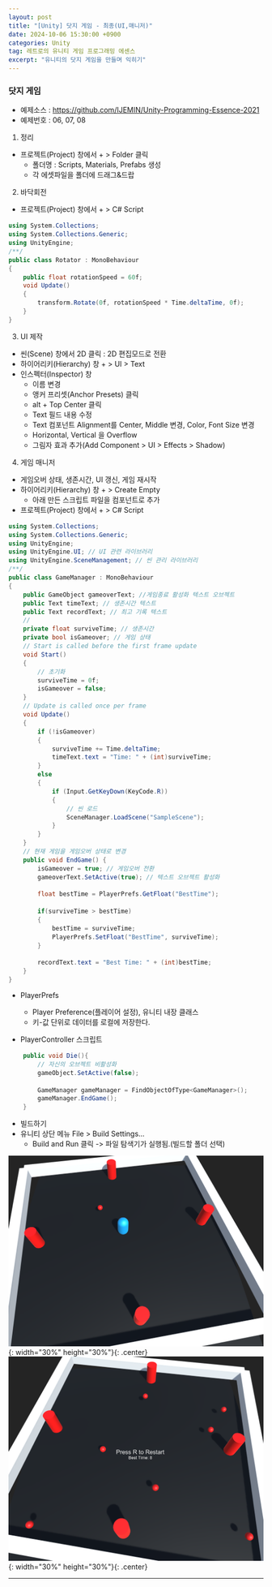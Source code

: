 ```yaml
---
layout: post
title: "[Unity] 닷지 게임 - 최종(UI,매니저)"
date: 2024-10-06 15:30:00 +0900 
categories: Unity
tag: 레트로의 유니티 게임 프로그래밍 에센스
excerpt: "유니티의 닷지 게임을 만들며 익히기"
---
```


### 닷지 게임

- 예제소스 : <https://github.com/IJEMIN/Unity-Programming-Essence-2021>
- 예제번호 : 06, 07, 08

1. 정리
- 프로젝트(Project) 창에서 + > Folder 클릭
  - 폴더명 : Scripts, Materials, Prefabs 생성
  - 각 에셋파일을 폴더에 드래그&드랍

2. 바닥회전
- 프로젝트(Project) 창에서 + > C# Script
```c#
using System.Collections;
using System.Collections.Generic;
using UnityEngine;
/**/
public class Rotator : MonoBehaviour
{
    public float rotationSpeed = 60f;
    void Update() 
    {
        transform.Rotate(0f, rotationSpeed * Time.deltaTime, 0f);
    }
}
```

3. UI 제작
- 씬(Scene) 창에서 2D 클릭 : 2D 편집모드로 전환
- 하이어리키(Hierarchy) 창 + > UI > Text
- 인스펙터(Inspector) 창
  - 이름 변경
  - 앵커 프리셋(Anchor Presets) 클릭
  - alt + Top Center 클릭
  - Text 필드 내용 수정
  - Text 컴포넌트 Alignment를 Center, Middle 변경, Color, Font Size 변경
  - Horizontal, Vertical 을 Overflow
  - 그림자 효과 추가(Add Component > UI > Effects > Shadow)

4. 게임 매니저
- 게임오버 상태, 생존시간, UI 갱신, 게임 재시작
- 하이어리키(Hierarchy) 창 + > Create Empty
  - 아래 만든 스크립트 파일을 컴포넌트로 추가
- 프로젝트(Project) 창에서 + > C# Script
```c#
using System.Collections;
using System.Collections.Generic;
using UnityEngine;
using UnityEngine.UI; // UI 관련 라이브러리
using UnityEngine.SceneManagement; // 씬 관리 라이브러리
/**/
public class GameManager : MonoBehaviour
{
    public GameObject gameoverText; //게임종료 활성화 텍스트 오브젝트
    public Text timeText; // 생존시간 텍스트
    public Text recordText; // 최고 기록 텍스트
    //
    private float surviveTime; // 생존시간
    private bool isGameover; // 게임 상태
    // Start is called before the first frame update
    void Start()
    {
        // 초기화
        surviveTime = 0f;
        isGameover = false;
    }
    // Update is called once per frame
    void Update()
    {
        if (!isGameover)
        {
            surviveTime += Time.deltaTime;
            timeText.text = "Time: " + (int)surviveTime;
        }
        else
        {
            if (Input.GetKeyDown(KeyCode.R))
            {
                // 씬 로드
                SceneManager.LoadScene("SampleScene");
            }
        }
    }
    // 현재 게임을 게임오버 상태로 변경
    public void EndGame() {
        isGameover = true; // 게임오버 전환
        gameoverText.SetActive(true); // 텍스트 오브젝트 활성화

        float bestTime = PlayerPrefs.GetFloat("BestTime");

        if(surviveTime > bestTime)
        {
            bestTime = surviveTime;
            PlayerPrefs.SetFloat("BestTime", surviveTime);
        }

        recordText.text = "Best Time: " + (int)bestTime;
    }
}
```

- PlayerPrefs
  - Player Preference(플레이어 설정), 유니티 내장 클래스
  - 키-값 단위로 데이터를 로컬에 저장한다.

- PlayerController 스크립트
```c#
    public void Die(){
        // 자신의 오브젝트 비활성화
        gameObject.SetActive(false);

        GameManager gameManager = FindObjectOfType<GameManager>();
        gameManager.EndGame();
    }
```

- 빌드하기
- 유니티 상단 메뉴 File > Build Settings...
  - Build and Run 클릭 -> 파일 탐색기가 실행됨.(빌드할 폴더 선택)

![image_dodge](/assets/img/image_dodge.png){: width="30%" height="30%"}{: .center}
![image_dodge2](/assets/img/image_dodge2.png){: width="30%" height="30%"}{: .center}

---